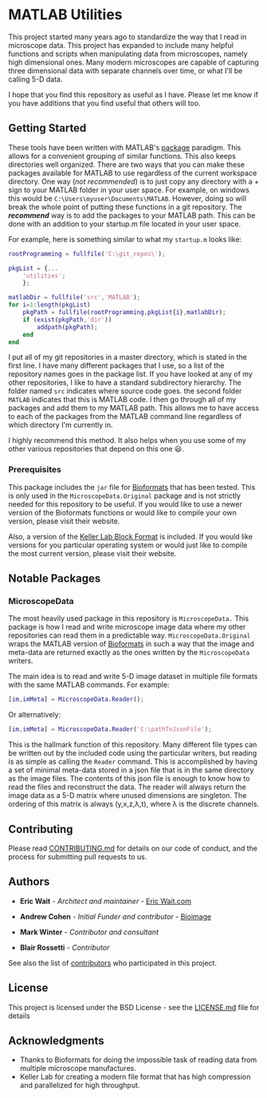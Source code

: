 # MATLAB Utilities

This project started many years ago to standardize the way that I read in microscope data. This project has expanded to include many helpful functions and scripts when manipulating data from microscopes, namely high dimensional ones. Many modern microscopes are capable of capturing three dimensional data with separate channels over time, or what I'll be calling 5-D data. 

I hope that you find this repository as useful as I have. Please let me know if you have additions that you find useful that others will too.

## Getting Started

These tools have been written with MATLAB's [package](https://www.mathworks.com/help/matlab/matlab_oop/scoping-classes-with-packages.html) paradigm. This allows for a convenient grouping of similar functions. This also keeps directories well organized. There are two ways that you can make these packages available for MATLAB to use regardless of the current workspace directory. One way (_not recommended_) is to just copy any directory with a + sign to your MATLAB folder in your user space. For example, on windows this would be `C:\Users\myuser\Documents\MATLAB`. However, doing so will break the whole point of putting these functions in a git repository. The **_recommend_** way is to add the packages to your MATLAB path. This can be done with an addition to your startup.m file located in your user space.

For example, here is something similar to what my `startup.m` looks like:

```matlab
rootProgramming = fullfile('C:\git_repos\');

pkgList = {...
    'utilities';
    };

matlabDir = fullfile('src','MATLAB');
for i=1:length(pkgList)
    pkgPath = fullfile(rootProgramming,pkgList{i},matlabDir);
    if (exist(pkgPath,'dir'))
        addpath(pkgPath);
    end
end
```

I put all of my git repositories in a master directory, which is stated in the first line. I have many different packages that I use, so a list of the repository names goes in the package list. If you have looked at any of my other repositories, I like to have a standard subdirectory hierarchy. The folder named `src` indicates where source code goes. the second folder `MATLAB` indicates that this is MATLAB code. I then go through all of my packages and add them to my MATLAB path. This allows me to have access to each of the packages from the MATLAB command line regardless of which directory I'm currently in.

I highly recommend this method. It also helps when you use some of my other various repositories that depend on this one :smiley:. 

### Prerequisites

This package includes the `jar` file for [Bioformats](https://docs.openmicroscopy.org/bio-formats/5.7.2/users/matlab/index.html) that has been tested. This is only used in the `MicroscopeData.Original` package and is not strictly needed for this repository to be useful. If you would like to use a newer version of the Bioformats functions or would like to compile your own version, please visit their website.

Also, a version of the [Keller Lab Block Format](https://bitbucket.org/fernandoamat/keller-lab-block-filetype) is included. If you would like versions for you particular operating system or would just like to compile the most current version, please visit their website.

## Notable Packages

### MicroscopeData

The most heavily used package in this repository is `MicroscopeData.` This package is how I read and write microscope image data where my other repositories can read them in a predictable way. `MicroscopeData.Original` wraps the MATLAB version of [Bioformats](https://docs.openmicroscopy.org/bio-formats/5.7.2/users/matlab/index.html) in such a way that the image and meta-data are returned exactly as the ones written by the `MicroscopeData` writers.

The main idea is to read and write 5-D image dataset in multiple file formats with the same MATLAB commands. For example:

```matlab
[im,imMeta] = MicroscopeData.Reader();
```

Or alternatively:

```matlab
[im,imMeta] = MicroscopeData.Reader('C:\pathToJsonFile');
```

This is the hallmark function of this repository. Many different file types can be written out by the included code using the particular writers, but reading is as simple as calling the `Reader` command. This is accomplished by having a set of minimal meta-data stored in a json file that is in the same directory as the image files. The contents of this json file is enough to know how to read the files and reconstruct the data. The reader will always return the image data as a 5-D matrix where unused dimensions are singleton. The ordering of this matrix is always (y,x,z,&#955;,t), where &#955; is the discrete channels.

## Contributing

Please read [CONTRIBUTING.md](https://gist.github.com/PurpleBooth/b24679402957c63ec426) for details on our code of conduct, and the process for submitting pull requests to us.

## Authors

* **Eric Wait** - *Architect and maintainer* - [Eric Wait.com](https://ericwait.com)

* **Andrew Cohen** - *Initial Funder and contributor* - [Bioimage](https://bioimage.coe.drexel.edu)

* **Mark Winter** - *Contributor and consultant*

* **Blair Rossetti** - *Contributor*

See also the list of [contributors](https://github.com/ericwait/matlab-utilities/graphs/contributors) who participated in this project.

## License

This project is licensed under the BSD License - see the [LICENSE.md](LICENSE.md) file for details

## Acknowledgments

* Thanks to Bioformats for doing the impossible task of reading data from multiple microscope manufactures.
* Keller Lab for creating a modern file format that has high compression and parallelized for high throughput.
